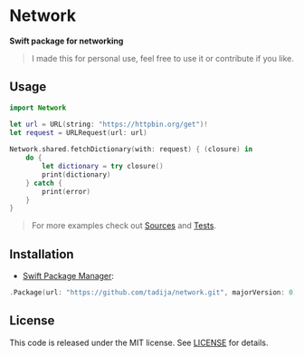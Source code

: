 # Network

**Swift package for networking**

> I made this for personal use, feel free to use it or contribute if you like.

## Usage

```swift
import Network

let url = URL(string: "https://httpbin.org/get")!
let request = URLRequest(url: url)
    
Network.shared.fetchDictionary(with: request) { (closure) in
    do {
        let dictionary = try closure()
        print(dictionary)
    } catch {
        print(error)
    }
}
```

> For more examples check out [Sources](Sources) and [Tests](Tests).

## Installation

- [Swift Package Manager](https://swift.org/package-manager/):

```swift
.Package(url: "https://github.com/tadija/network.git", majorVersion: 0)
```

## License
This code is released under the MIT license. See [LICENSE](LICENSE) for details.
